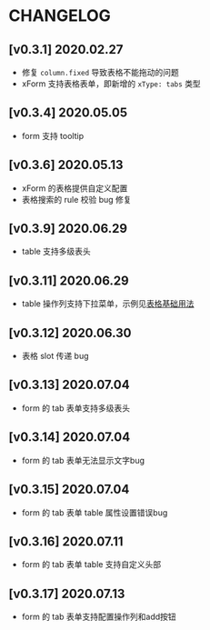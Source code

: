 # CHANGELOG

## [v0.3.1] 2020.02.27

- 修复 `column.fixed` 导致表格不能拖动的问题
- xForm 支持表格表单，即新增的 `xType: tabs` 类型

## [v0.3.4] 2020.05.05

- form 支持 tooltip

## [v0.3.6] 2020.05.13

- xForm 的表格提供自定义配置
- 表格搜索的 rule 校验 bug 修复

## [v0.3.9] 2020.06.29

- table 支持多级表头

## [v0.3.11] 2020.06.29

- table 操作列支持下拉菜单，示例见[表格基础用法](https://goldsubmarine.github.io/xcrud/guide/table.html#%E5%9F%BA%E6%9C%AC%E7%94%A8%E6%B3%95)

## [v0.3.12] 2020.06.30

- 表格 slot 传递 bug

## [v0.3.13] 2020.07.04

- form 的 tab 表单支持多级表头

## [v0.3.14] 2020.07.04

- form 的 tab 表单无法显示文字bug

## [v0.3.15] 2020.07.04

- form 的 tab 表单 table 属性设置错误bug

## [v0.3.16] 2020.07.11

- form 的 tab 表单 table 支持自定义头部

## [v0.3.17] 2020.07.13

- form 的 tab 表单支持配置操作列和add按钮

